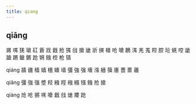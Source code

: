 ```yaml
---
title: qiang
---
```


## qiāng
嶈
嗴
猐
瑲
矼
篬
戕
戧
抢
獇
戗
搶
牄
斨
摤
槍
呛
嗆
鶬
溬
羌
羗
羫
腔
玱
蜣
啌
謒
蹌
蹡
鎗
鏘
跄
锵
鏹
椌
枪
锖



qiáng
牆
疆
樯
嫱
檣
嬙
墙
彊
強
强
墻
漒
艢
蔃
廧
薔
蔷
蘠






qiǎng
彊
強
强
墏
羟
繈
羥
襁
繦
镪
鏹
抢
搶




qiàng
炝
呛
摪
唴
嗆
戧
戗
熗
羻
跄
